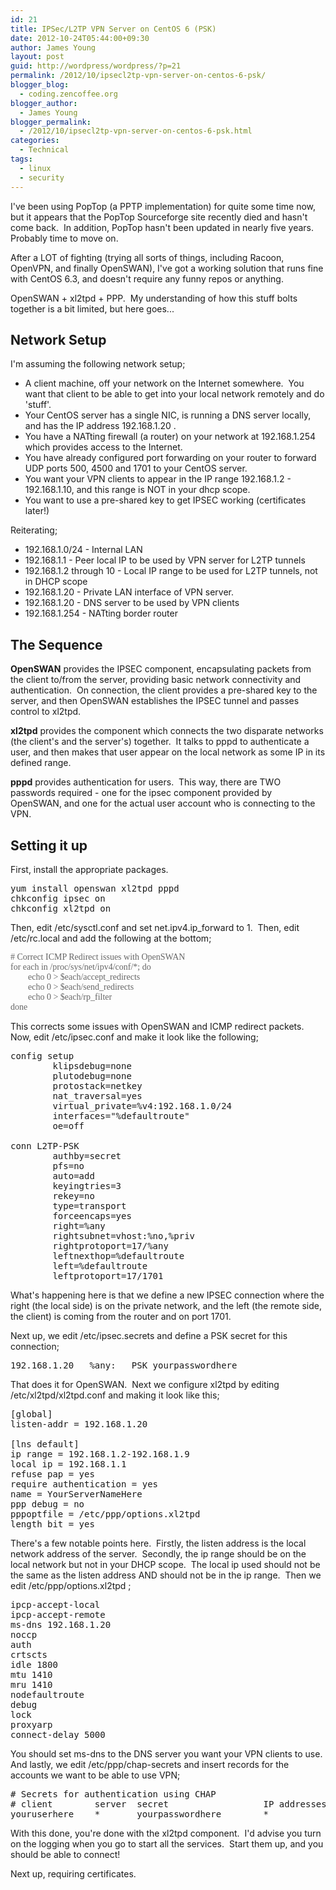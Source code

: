 ```yaml
---
id: 21
title: IPSec/L2TP VPN Server on CentOS 6 (PSK)
date: 2012-10-24T05:44:00+09:30
author: James Young
layout: post
guid: http://wordpress/wordpress/?p=21
permalink: /2012/10/ipsecl2tp-vpn-server-on-centos-6-psk/
blogger_blog:
  - coding.zencoffee.org
blogger_author:
  - James Young
blogger_permalink:
  - /2012/10/ipsecl2tp-vpn-server-on-centos-6-psk.html
categories:
  - Technical
tags:
  - linux
  - security
---
```

I've been using PopTop (a PPTP implementation) for quite some time now, but it appears that the PopTop Sourceforge site recently died and hasn't come back.  In addition, PopTop hasn't been updated in nearly five years.  Probably time to move on.

After a LOT of fighting (trying all sorts of things, including Racoon, OpenVPN, and finally OpenSWAN), I've got a working solution that runs fine with CentOS 6.3, and doesn't require any funny repos or anything.

OpenSWAN + xl2tpd + PPP.  My understanding of how this stuff bolts together is a bit limited, but here goes...

## Network Setup

I'm assuming the following network setup;

  * A client machine, off your network on the Internet somewhere.  You want that client to be able to get into your local network remotely and do 'stuff'.
  * Your CentOS server has a single NIC, is running a DNS server locally, and has the IP address 192.168.1.20 .
  * You have a NATting firewall (a router) on your network at 192.168.1.254 which provides access to the Internet.
  * You have already configured port forwarding on your router to forward UDP ports 500, 4500 and 1701 to your CentOS server.
  * You want your VPN clients to appear in the IP range 192.168.1.2 - 192.168.1.10, and this range is NOT in your dhcp scope.
  * You want to use a pre-shared key to get IPSEC working (certificates later!)

Reiterating;

  * 192.168.1.0/24 - Internal LAN
  * 192.168.1.1 - Peer local IP to be used by VPN server for L2TP tunnels
  * 192.168.1.2 through 10 - Local IP range to be used for L2TP tunnels, not in DHCP scope
  * 192.168.1.20 - Private LAN interface of VPN server.
  * 192.168.1.20 - DNS server to be used by VPN clients
  * 192.168.1.254 - NATting border router

## The Sequence

**OpenSWAN** provides the IPSEC component, encapsulating packets from the client to/from the server, providing basic network connectivity and authentication.  On connection, the client provides a pre-shared key to the server, and then OpenSWAN establishes the IPSEC tunnel and passes control to xl2tpd.

**xl2tpd** provides the component which connects the two disparate networks (the client's and the server's) together.  It talks to pppd to authenticate a user, and then makes that user appear on the local network as some IP in its defined range.

**pppd** provides authentication for users.  This way, there are TWO passwords required - one for the ipsec component provided by OpenSWAN, and one for the actual user account who is connecting to the VPN.

## Setting it up

First, install the appropriate packages.

<pre>yum install openswan xl2tpd pppd
chkconfig ipsec on
chkconfig xl2tpd on</pre>

Then, edit /etc/sysctl.conf and set net.ipv4.ip_forward to 1.  Then, edit /etc/rc.local and add the following at the bottom;

<pre><span style="color: #666666; font-family: Consolas;"># Correct ICMP Redirect issues with OpenSWAN
for each in /proc/sys/net/ipv4/conf/*; do
        echo 0 &gt; $each/accept_redirects
        echo 0 &gt; $each/send_redirects
        echo 0 &gt; $each/rp_filter
done</span></pre>

This corrects some issues with OpenSWAN and ICMP redirect packets.  Now, edit /etc/ipsec.conf and make it look like the following;

<pre>config setup
        klipsdebug=none
        plutodebug=none
        protostack=netkey
        nat_traversal=yes
        virtual_private=%v4:192.168.1.0/24
        interfaces="%defaultroute"
        oe=off

conn L2TP-PSK
        authby=secret
        pfs=no
        auto=add
        keyingtries=3
        rekey=no
        type=transport
        forceencaps=yes
        right=%any
        rightsubnet=vhost:%no,%priv
        rightprotoport=17/%any
        leftnexthop=%defaultroute
        left=%defaultroute
        leftprotoport=17/1701</pre>

What's happening here is that we define a new IPSEC connection where the right (the local side) is on the private network, and the left (the remote side, the client) is coming from the router and on port 1701.

Next up, we edit /etc/ipsec.secrets and define a PSK secret for this connection;

<pre>192.168.1.20   %any:   PSK yourpasswordhere</pre>

That does it for OpenSWAN.  Next we configure xl2tpd by editing /etc/xl2tpd/xl2tpd.conf and making it look like this;

<pre>[global]
listen-addr = 192.168.1.20

[lns default]
ip range = 192.168.1.2-192.168.1.9
local ip = 192.168.1.1
refuse pap = yes
require authentication = yes
name = YourServerNameHere
ppp debug = no
pppoptfile = /etc/ppp/options.xl2tpd
length bit = yes</pre>

There's a few notable points here.  Firstly, the listen address is the local network address of the server.  Secondly, the ip range should be on the local network but not in your DHCP scope.  The local ip used should not be the same as the listen address AND should not be in the ip range.  Then we edit /etc/ppp/options.xl2tpd ;

<pre>ipcp-accept-local
ipcp-accept-remote
ms-dns 192.168.1.20
noccp
auth
crtscts
idle 1800
mtu 1410
mru 1410
nodefaultroute
debug
lock
proxyarp
connect-delay 5000</pre>

You should set ms-dns to the DNS server you want your VPN clients to use.  And lastly, we edit /etc/ppp/chap-secrets and insert records for the accounts we want to be able to use VPN;

<pre># Secrets for authentication using CHAP
# client        server  secret                  IP addresses
youruserhere    *       yourpasswordhere        *</pre>

With this done, you're done with the xl2tpd component.  I'd advise you turn on the logging when you go to start all the services.  Start them up, and you should be able to connect!

Next up, requiring certificates.